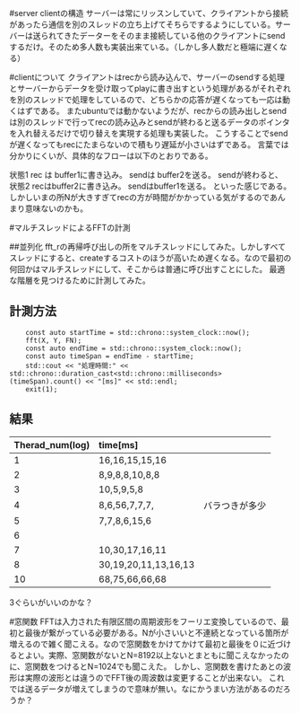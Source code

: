 #server clientの構造
サーバーは常にリッスンしていて、クライアントから接続があったら通信を別のスレッドの立ち上げてそちらでするようにしている。サーバーは送られてきたデーターをそのまま接続している他のクライアントにsendするだけ。そのため多人数も実装出来ている。（しかし多人数だと極端に遅くなる）

#clientについて
クライアントはrecから読み込んで、サーバーのsendする処理とサーバーからデータを受け取ってplayに書き出すという処理があるがそれぞれを別のスレッドで処理をしているので、どちらかの応答が遅くなっても一応は動くはずである。
またubuntuでは動かないようだが、recからの読み出しとsendは別のスレッドで行ってrecの読み込みとsendが終わると送るデータのポインタを入れ替えるだけで切り替えを実現する処理も実装した。
こうすることでsendが遅くなってもrecにたまらないので積もり遅延が小さいはずである。
言葉では分かりにくいが、具体的なフローは以下のとおりである。

状態1 rec は buffer1に書き込み。
      sendは buffer2を送る。
sendが終わると、
状態2 recはbuffer2に書き込み。
      sendはbuffer1を送る。
といった感じである。しかしいまの所Nが大きすぎてrecの方が時間がかかっている気がするのであんまり意味ないのかも。


#マルチスレッドによるFFTの計測

##並列化
fft_rの再帰呼び出しの所をマルチスレッドにしてみた。しかしすべてスレッドにすると、createするコストのほうが高いため遅くなる。なので最初の何回かはマルチスレッドにして、そこからは普通に呼び出すことにした。
最適な階層を見つけるために計測してみた。

## 計測方法

```
    const auto startTime = std::chrono::system_clock::now();
    fft(X, Y, FN);
    const auto endTime = std::chrono::system_clock::now();
    const auto timeSpan = endTime - startTime;
    std::cout << "処理時間:" << std::chrono::duration_cast<std::chrono::milliseconds>(timeSpan).count() << "[ms]" << std::endl;
    exit(1);
```

## 結果

| Therad_num(log) | time[ms]                |                |
| :-------------- | :---------------------- | :-----------   |
| 1               | 16,16,15,15,16          |                |
| 2               | 8,9,8,8,10,8,8          |                |
| 3               | 10,5,9,5,8              |                |
| 4               | 8,6,56,7,7,7,           | バラつきが多少 |
| 5               | 7,7,8,6,15,6            |                |
| 6               |                         |                |
| 7               | 10,30,17,16,11          |                |
| 8               | 30,19,20,11,13,16,13    |                |
| 10              | 68,75,66,66,68          |                |

3ぐらいがいいのかな？


#窓関数
FFTは入力された有限区間の周期波形をフーリエ変換しているので、最初と最後が繋がっている必要がある。Nが小さいいと不連続となっている箇所が増えるので雑く聞こえる。なので窓関数をかけてかけて最初と最後を０に近づけるとよい。実際、窓関数がないとN=8192以上ないとまともに聞こえなかったのに、窓関数をつけるとN=1024でも聞こえた。
しかし、窓関数を書けたあとの波形は実際の波形とは違うのでFFT後の周波数は変更することが出来ない。
これでは送るデータが増えてしまうので意味が無い。なにかうまい方法があるのだろうか？
